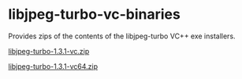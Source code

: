 libjpeg-turbo-vc-binaries
=========================

Provides zips of the contents of the libjpeg-turbo VC++ exe installers.

[libjpeg-turbo-1.3.1-vc.zip](https://github.com/neothemachine/libjpeg-turbo-vc-binaries/releases/download/1.3.1/libjpeg-turbo-1.3.1-vc.zip)

[libjpeg-turbo-1.3.1-vc64.zip](https://github.com/neothemachine/libjpeg-turbo-vc-binaries/releases/download/1.3.1/libjpeg-turbo-1.3.1-vc64.zip)
